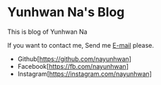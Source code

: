 # Yunhwan Na's Blog

This is blog of Yunhwan Na

If you want to contact me, Send me [E-mail](mailto:nayunhwan.dev@gmail.com) please.

- Github[https://github.com/nayunhwan]
- Facebook[https://fb.com/nayunhwan]
- Instagram[https://instagram.com/nayunhwan]

